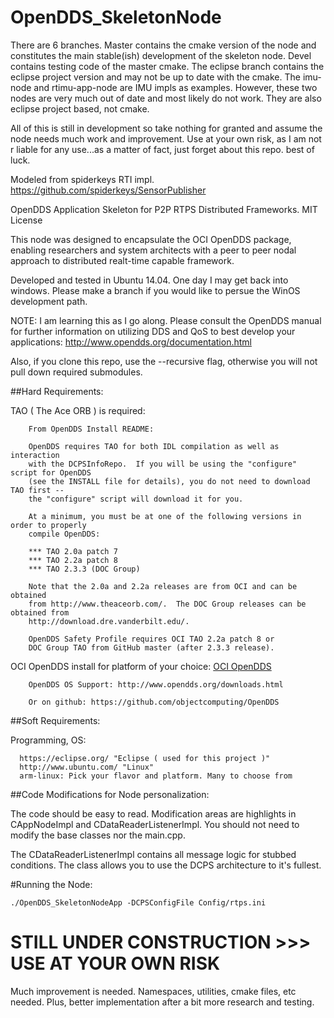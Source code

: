 # OpenDDS_SkeletonNode

There are 6 branches. Master contains the cmake version of the node and constitutes the main stable(ish) development of the skeleton node. Devel contains testing 
code of the master cmake. The eclipse branch contains the eclipse project version and may not be up to date with the cmake. The imu-node and rtimu-app-node are
IMU impls as examples. However, these two nodes are very much out of date and most likely do not work. They are also eclipse project based, not cmake.

All of this is still in development so take nothing for granted and assume the node needs much work and improvement. Use at your own risk, as I am not r
liable for any use...as a matter of fact, just forget about this repo. best of luck.


Modeled from spiderkeys RTI impl. https://github.com/spiderkeys/SensorPublisher

OpenDDS Application Skeleton for P2P RTPS Distributed Frameworks. MIT License

This node was designed to encapsulate the OCI OpenDDS package, enabling researchers and system architects with a peer to peer nodal 
approach to distributed realt-time capable framework.

Developed and tested in Ubuntu 14.04. One day I may get back into windows. Please make a branch if you would like to persue the WinOS
development path.

   NOTE: I am learning this as I go along. Please consult the OpenDDS manual for further information on utilizing DDS and 
   QoS to best develop your applications: http://www.opendds.org/documentation.html
   
   Also, if you clone this repo, use the --recursive flag, otherwise you will not pull down required submodules.

##Hard Requirements:

   TAO ( The Ace ORB ) is required:

		From OpenDDS Install README:

		OpenDDS requires TAO for both IDL compilation as well as interaction
		with the DCPSInfoRepo.  If you will be using the "configure" script for OpenDDS
		(see the INSTALL file for details), you do not need to download TAO first --
		the "configure" script will download it for you.
		
		At a minimum, you must be at one of the following versions in order to properly
		compile OpenDDS:
		
		*** TAO 2.0a patch 7
		*** TAO 2.2a patch 8
		*** TAO 2.3.3 (DOC Group)
		
		Note that the 2.0a and 2.2a releases are from OCI and can be obtained
		from http://www.theaceorb.com/.  The DOC Group releases can be obtained from
		http://download.dre.vanderbilt.edu/.
		
		OpenDDS Safety Profile requires OCI TAO 2.2a patch 8 or
		DOC Group TAO from GitHub master (after 2.3.3 release).

   OCI OpenDDS install for platform of your choice: [OCI OpenDDS](http://www.ociweb.com/products/opendds/)
		
      	OpenDDS OS Support: http://www.opendds.org/downloads.html 
      
      	Or on github: https://github.com/objectcomputing/OpenDDS
	
##Soft Requirements:

   Programming, OS:
      
      https://eclipse.org/ "Eclipse ( used for this project )"
      http://www.ubuntu.com/ "Linux"
      arm-linux: Pick your flavor and platform. Many to choose from

##Code Modifications for Node personalization:

  The code should be easy to read. Modification areas are highlights in CAppNodeImpl and CDataReaderListenerImpl. You should not
  need to modify the base classes nor the main.cpp. 
  
  The CDataReaderListenerImpl contains all message logic for stubbed conditions. The class allows you to use the DCPS architecture to
  it's fullest.

#Running the Node:

    ./OpenDDS_SkeletonNodeApp -DCPSConfigFile Config/rtps.ini

# STILL UNDER CONSTRUCTION >>> USE AT YOUR OWN RISK

Much improvement is needed. Namespaces, utilities, cmake files, etc needed. Plus, better implementation
after a bit more research and testing.